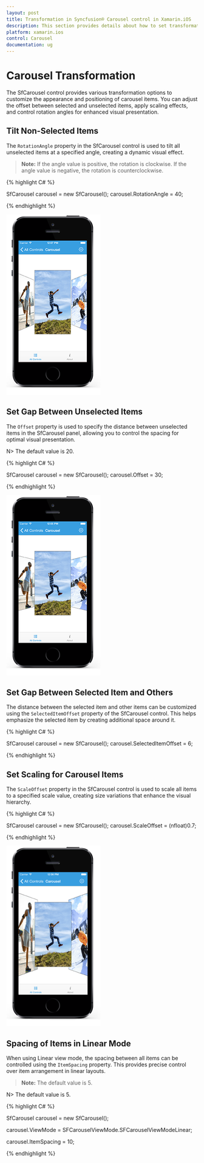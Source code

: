 ```yaml
---
layout: post
title: Transformation in Syncfusion® Carousel control in Xamarin.iOS
description: This section provides details about how to set transformations for Carousel items in Carousel for Xamarin.iOS
platform: xamarin.ios
control: Carousel
documentation: ug
---
```


# Carousel Transformation

The SfCarousel control provides various transformation options to customize the appearance and positioning of carousel items. You can adjust the offset between selected and unselected items, apply scaling effects, and control rotation angles for enhanced visual presentation.
## Tilt Non-Selected Items

The `RotationAngle` property in the SfCarousel control is used to tilt all unselected items at a specified angle, creating a dynamic visual effect.

> **Note:** If the angle value is positive, the rotation is clockwise. If the angle value is negative, the rotation is counterclockwise.

{% highlight C# %}

SfCarousel carousel = new SfCarousel();
carousel.RotationAngle = 40;

{% endhighlight %}

![The rotationangle](images/rotationangle.png)

## Set Gap Between Unselected Items

The `Offset` property is used to specify the distance between unselected items in the SfCarousel panel, allowing you to control the spacing for optimal visual presentation.

N> The default value is 20.

{% highlight C# %}

SfCarousel carousel = new SfCarousel();
carousel.Offset = 30;

{% endhighlight %}

![The image](images/offset.png)

## Set Gap Between Selected Item and Others

The distance between the selected item and other items can be customized using the `SelectedItemOffset` property of the SfCarousel control. This helps emphasize the selected item by creating additional space around it.

{% highlight C# %}

SfCarousel carousel = new SfCarousel();
carousel.SelectedItemOffset = 6;

{% endhighlight %}

## Set Scaling for Carousel Items

The `ScaleOffset` property in the SfCarousel control is used to scale all items to a specified scale value, creating size variations that enhance the visual hierarchy.

{% highlight C# %}

SfCarousel carousel = new SfCarousel();
carousel.ScaleOffset = (nfloat)0.7;

{% endhighlight %}

![The ScaleOffset](images/scaleoffset.png)

## Spacing of Items in Linear Mode

When using Linear view mode, the spacing between all items can be controlled using the `ItemSpacing` property. This provides precise control over item arrangement in linear layouts.
> **Note:** The default value is 5.

N> The default value is 5. 

{% highlight C# %}

SfCarousel carousel = new SfCarousel();

carousel.ViewMode = SFCarouselViewMode.SFCarouselViewModeLinear;

carousel.ItemSpacing = 10;

{% endhighlight %}
